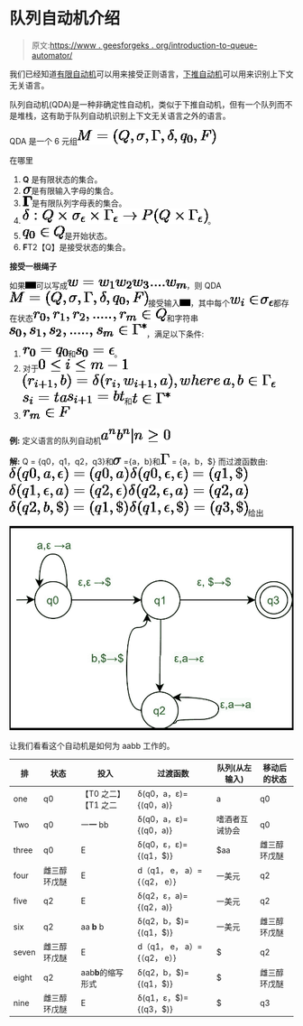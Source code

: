 # 队列自动机介绍

> 原文:[https://www . geesforgeks . org/introduction-to-queue-automator/](https://www.geeksforgeeks.org/introduction-to-queue-automata/)

我们已经知道[有限自动机](https://www.geeksforgeeks.org/introduction-of-pushdown-automata/)可以用来接受正则语言，[下推自动机](https://www.geeksforgeeks.org/introduction-of-pushdown-automata/)可以用来识别上下文无关语言。

队列自动机(QDA)是一种非确定性自动机，类似于下推自动机，但有一个队列而不是堆栈，这有助于队列自动机识别上下文无关语言之外的语言。

QDA 是一个 6 元组![M = (Q, \sigma, \Gamma, \delta, q_0, F)](img/0facb790dccf3c8fc7606c3a9264507d.png "Rendered by QuickLaTeX.com")

在哪里

1.  **Q** 是有限状态的集合。
2.  ![\bf{\sigma}](img/7c951f101cd0c72a3aa1288f89e9b0f2.png "Rendered by QuickLaTeX.com")是有限输入字母的集合。
3.  ![\bf{\Gamma}](img/9293ab627e8c261d98a692bc65e47415.png "Rendered by QuickLaTeX.com")是有限队列字母表的集合。
4.  ![\delta : Q \times \sigma_\epsilon \times \Gamma_\epsilon \rightarrow P(Q \times \Gamma_\epsilon )](img/c867109393f8d9cca932795d42405b15.png "Rendered by QuickLaTeX.com")。
5.  ![q_0 \in Q](img/44c246cef9e380e7a0696c359a369985.png "Rendered by QuickLaTeX.com")是开始状态。
6.  **F**T2【Q】是接受状态的集合。

**接受一根绳子**

如果![w](img/b27d57e3f417abb002a05eaa8a1ff42e.png "Rendered by QuickLaTeX.com")可以写成![w= w_1w_2w_3 ... . w_m](img/3b03510141b5821946ea0f74c4469ab4.png "Rendered by QuickLaTeX.com")，则 QDA ![M = (Q, \sigma, \Gamma, \delta, q_0, F)](img/0facb790dccf3c8fc7606c3a9264507d.png "Rendered by QuickLaTeX.com")接受输入![w](img/b27d57e3f417abb002a05eaa8a1ff42e.png "Rendered by QuickLaTeX.com")，其中每个![w_i \in](img/252a16295f5f6d07b4246be27edcbcd9.png "Rendered by QuickLaTeX.com") ![\sigma_\epsilon](img/7c31d672f502954a0faae0b5faf72307.png "Rendered by QuickLaTeX.com")都存在状态![r_0, r_1, r_2, ... . ., r_m \in Q](img/95b912d015afbd5ba9f7938345849985.png "Rendered by QuickLaTeX.com")和字符串![s_0, s_1, s_2, ... . ., s_m \in \Gamma^*](img/0c6e95ad6326c31d9a0a5b23e19ec9e4.png "Rendered by QuickLaTeX.com")，满足以下条件:

1.  ![r_0 = q_0](img/b2587cede6c99670327a990b1d0e8bb5.png "Rendered by QuickLaTeX.com")和![s_0 = \epsilon](img/e41b954e0c94cf8ef5e1ec22db9fc445.png "Rendered by QuickLaTeX.com")。
2.  对于![0\leq i \leq m-1](img/91c8a44d690447ec329943c46caa8c10.png "Rendered by QuickLaTeX.com")![( r_{i+1}, b) = \delta(r_i, w_{i+1}, a), where\, a, b \in \Gamma_\epsilon](img/27be81c60ff90a15b1d4c43176a7e20b.png "Rendered by QuickLaTeX.com")![s_i = ta](img/e9fbe4f4861688bc65f2eb82a6b06aa9.png "Rendered by QuickLaTeX.com")![s_{i+1} = bt](img/e920e243cfb192eb4092c1eb86c006e3.png "Rendered by QuickLaTeX.com")和![t \in \Gamma^*](img/dd0bf32dadacec389ac51af858a4c0a7.png "Rendered by QuickLaTeX.com")
3.  ![r_m \in F](img/52448f6594fdb933acc6fe6529a64b82.png "Rendered by QuickLaTeX.com")

**例:**
定义语言的队列自动机![{a^nb^n | n \geq 0}](img/fe241c94df667d8b4cb6d091cb2dd665.png "Rendered by QuickLaTeX.com")

**解:**
Q = {q0，q1，q2，q3}和![\sigma](img/27c8e782b604250720b0fdd48f6135e5.png "Rendered by QuickLaTeX.com") ={a，b}和![\Gamma](img/7227a362929bad8def3d7ea099742850.png "Rendered by QuickLaTeX.com") = {a，b，$}
而过渡函数由:
![\delta(q0, a, \epsilon)={(q0, a)}](img/5cc5060ae5c09ed2c4dbb040baad8511.png "Rendered by QuickLaTeX.com")
![\delta(q0, \epsilon, \epsilon)={(q1, \$)}](img/5bec03eece10818ad76e5c56e565f192.png "Rendered by QuickLaTeX.com")
![\delta(q1, \epsilon, a)={(q2, \epsilon)}](img/a589624d86f6d31b6b3f4af1dd00e6f1.png "Rendered by QuickLaTeX.com")
![\delta(q2, \epsilon, a)={(q2, a)}](img/6824431f97e003bbdc785d744b0ca614.png "Rendered by QuickLaTeX.com")
![\delta(q2, b, \$)={(q1, \$)}](img/010aefe1b7a24c769daef565f3f5d9a1.png "Rendered by QuickLaTeX.com")
![\delta(q1, \epsilon, \$)={(q3, \$)}](img/4c1d7db925eccd1dd86a036d38bf0d7d.png "Rendered by QuickLaTeX.com")给出

![](img/a035af3f1b370a6017d434e5361c7d8f.png)

让我们看看这个自动机是如何为 aabb 工作的。

<center>

| 排 | 状态 | 投入 | 过渡函数 | 队列(从左输入) | 移动后的状态 |
| --- | --- | --- | --- | --- | --- |
| one | q0 | 【T0 之二】【T1 之二 | δ(q0，a，ε)={(q0，a)} | a | q0 |
| Two | q0 | 一**一** bb | δ(q0，a，ε)={(q0，a)} | 嗜酒者互诫协会 | q0 |
| three | q0 | E | δ(q0，ε，ε)={(q1，$)} | $aa | 雌三醇环戊醚 |
| four | 雌三醇环戊醚 | E | d（q1， e， a）={（q2， e）} | 一美元 | q2 |
| five | q2 | E | δ(q2，ε，a)={(q2，a)} | 一美元 | q2 |
| six | q2 | aa **b** b | δ(q2，b，$)={(q1，$)} | 一美元 | 雌三醇环戊醚 |
| seven | 雌三醇环戊醚 | E | d（q1， e， a）={（q2， e）} | $ | q2 |
| eight | q2 | aab**b**的缩写形式 | δ(q2，b，$)={(q1，$)} | $ | 雌三醇环戊醚 |
| nine | 雌三醇环戊醚 | E | δ(q1，ε，$)={(q3，$)} | $ | q3 |

</center>